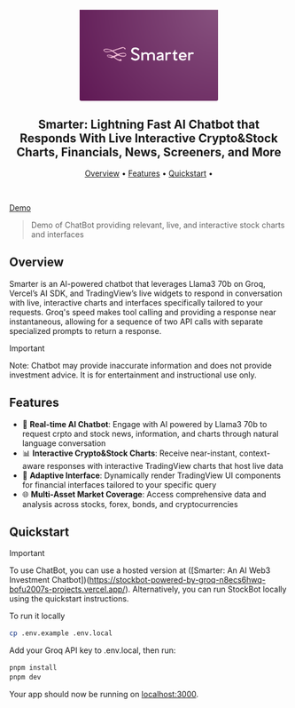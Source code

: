 <h2 align="center">
 <br>
 <img src="public/微信图片_20240814161954.png" alt="Smarter: AI ChatBot tool for investments" width="250">
 <br>
 <br>
 Smarter: Lightning Fast AI Chatbot that Responds With Live Interactive Crypto&Stock Charts, Financials, News, Screeners, and More 
 <br>
</h2>

<p align="center">
 <a href="#Overview">Overview</a> •
 <a href="#Features">Features</a> •
 <a href="#Quickstart">Quickstart</a> •
</p>

<br>

[Demo](https://stockbot-powered-by-groq-n8ecs6hwq-bofu2007s-projects.vercel.app/)
> Demo of ChatBot providing relevant, live, and interactive stock charts and interfaces


## Overview

Smarter is an AI-powered chatbot that leverages Llama3 70b on Groq, Vercel’s AI SDK, and TradingView’s live widgets to respond in conversation with live, interactive charts and interfaces specifically tailored to your requests. Groq's speed makes tool calling and providing a response near instantaneous, allowing for a sequence of two API calls with separate specialized prompts to return a response.

> [!IMPORTANT]
>  Note: Chatbot may provide inaccurate information and does not provide investment advice. It is for entertainment and instructional use only.

## Features

- 🤖 **Real-time AI Chatbot**: Engage with AI powered by Llama3 70b to request crpto and stock news, information, and charts through natural language conversation
- 📊 **Interactive Crypto&Stock Charts**: Receive near-instant, context-aware responses with interactive TradingView charts that host live data
- 🔄 **Adaptive Interface**: Dynamically render TradingView UI components for financial interfaces tailored to your specific query
- 🌐 **Multi-Asset Market Coverage**: Access comprehensive data and analysis across stocks, forex, bonds, and cryptocurrencies



## Quickstart

> [!IMPORTANT]
> To use ChatBot, you can use a hosted version at ([Smarter: An AI Web3 Investment Chatbot])(https://stockbot-powered-by-groq-n8ecs6hwq-bofu2007s-projects.vercel.app/).
> Alternatively, you can run StockBot locally using the quickstart instructions.


To run it locally
```bash
cp .env.example .env.local
```

Add your Groq API key to .env.local, then run:

```bash
pnpm install
pnpm dev
```

Your app should now be running on [localhost:3000](http://localhost:3000/).


